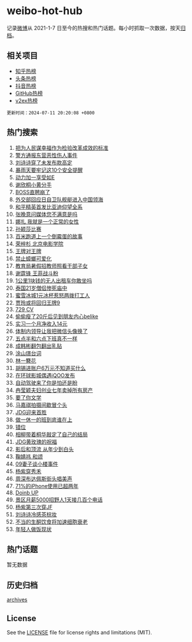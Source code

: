 # weibo-hot-hub

记录[微博](https://www.weibo.com)从 2021-1-7 日至今的热搜和热门话题。每小时抓取一次数据，按天[归档](archives)。

## 相关项目

- [知乎热榜](https://github.com/lonnyzhang423/zhihu-hot-hub)
- [头条热榜](https://github.com/lonnyzhang423/toutiao-hot-hub)
- [抖音热榜](https://github.com/lonnyzhang423/douyin-hot-hub)
- [GitHub热榜](https://github.com/lonnyzhang423/github-hot-hub)
- [v2ex热榜](https://github.com/lonnyzhang423/v2ex-hot-hub)


`更新时间：2024-07-11 20:20:08 +0800`

## 热门搜索

1. [把为人民谋幸福作为检验改革成效的标准](https://m.weibo.cn/search?containerid=100103type%3D1%26t%3D10%26q%3D%23%E6%8A%8A%E4%B8%BA%E4%BA%BA%E6%B0%91%E8%B0%8B%E5%B9%B8%E7%A6%8F%E4%BD%9C%E4%B8%BA%E6%A3%80%E9%AA%8C%E6%94%B9%E9%9D%A9%E6%88%90%E6%95%88%E7%9A%84%E6%A0%87%E5%87%86%23&stream_entry_id=51&isnewpage=1&extparam=seat%3D1%26cate%3D10103%26stream_entry_id%3D51%26filter_type%3Drealtimehot%26pos%3D0%26c_type%3D51%26dgr%3D0%26q%3D%2523%25E6%258A%258A%25E4%25B8%25BA%25E4%25BA%25BA%25E6%25B0%2591%25E8%25B0%258B%25E5%25B9%25B8%25E7%25A6%258F%25E4%25BD%259C%25E4%25B8%25BA%25E6%25A3%2580%25E9%25AA%258C%25E6%2594%25B9%25E9%259D%25A9%25E6%2588%2590%25E6%2595%2588%25E7%259A%2584%25E6%25A0%2587%25E5%2587%2586%2523%26display_time%3D1720700407%26pre_seqid%3D172070040697803054204)
1. [警方通报东营恶性伤人事件](https://m.weibo.cn/search?containerid=100103type%3D1%26t%3D10%26q%3D%23%E8%AD%A6%E6%96%B9%E9%80%9A%E6%8A%A5%E4%B8%9C%E8%90%A5%E6%81%B6%E6%80%A7%E4%BC%A4%E4%BA%BA%E4%BA%8B%E4%BB%B6%23&stream_entry_id=31&isnewpage=1&extparam=seat%3D1%26lcate%3D5001%26stream_entry_id%3D31%26band_rank%3D1%26dgr%3D0%26q%3D%2523%25E8%25AD%25A6%25E6%2596%25B9%25E9%2580%259A%25E6%258A%25A5%25E4%25B8%259C%25E8%2590%25A5%25E6%2581%25B6%25E6%2580%25A7%25E4%25BC%25A4%25E4%25BA%25BA%25E4%25BA%258B%25E4%25BB%25B6%2523%26flag%3D2%26filter_type%3Drealtimehot%26realpos%3D1%26c_type%3D31%26pos%3D0%26cate%3D5001%26display_time%3D1720700407%26pre_seqid%3D172070040697803054204)
1. [刘诗诗穿了未发布款高定](https://m.weibo.cn/search?containerid=100103type%3D1%26t%3D10%26q%3D%E5%88%98%E8%AF%97%E8%AF%97%E7%A9%BF%E4%BA%86%E6%9C%AA%E5%8F%91%E5%B8%83%E6%AC%BE%E9%AB%98%E5%AE%9A&stream_entry_id=31&isnewpage=1&extparam=seat%3D1%26lcate%3D5001%26stream_entry_id%3D31%26band_rank%3D2%26dgr%3D0%26q%3D%25E5%2588%2598%25E8%25AF%2597%25E8%25AF%2597%25E7%25A9%25BF%25E4%25BA%2586%25E6%259C%25AA%25E5%258F%2591%25E5%25B8%2583%25E6%25AC%25BE%25E9%25AB%2598%25E5%25AE%259A%26flag%3D1%26filter_type%3Drealtimehot%26realpos%3D2%26c_type%3D31%26pos%3D1%26cate%3D5001%26display_time%3D1720700407%26pre_seqid%3D172070040697803054204)
1. [暴雨天要牢记这10个安全提醒](https://m.weibo.cn/search?containerid=100103type%3D1%26t%3D10%26q%3D%23%E6%9A%B4%E9%9B%A8%E5%A4%A9%E8%A6%81%E7%89%A2%E8%AE%B0%E8%BF%9910%E4%B8%AA%E5%AE%89%E5%85%A8%E6%8F%90%E9%86%92%23&stream_entry_id=31&isnewpage=1&extparam=seat%3D1%26lcate%3D5001%26stream_entry_id%3D31%26band_rank%3D3%26dgr%3D0%26q%3D%2523%25E6%259A%25B4%25E9%259B%25A8%25E5%25A4%25A9%25E8%25A6%2581%25E7%2589%25A2%25E8%25AE%25B0%25E8%25BF%259910%25E4%25B8%25AA%25E5%25AE%2589%25E5%2585%25A8%25E6%258F%2590%25E9%2586%2592%2523%26flag%3D0%26filter_type%3Drealtimehot%26realpos%3D3%26c_type%3D31%26pos%3D2%26cate%3D5001%26display_time%3D1720700407%26pre_seqid%3D172070040697803054204)
1. [动力加一享受如E](https://m.weibo.cn/search?containerid=100103type%3D1%26t%3D10%26q%3D%23%E5%8A%A8%E5%8A%9B%E5%8A%A0%E4%B8%80%E4%BA%AB%E5%8F%97%E5%A6%82E%23&stream_entry_id=31&isnewpage=1&extparam=seat%3D1%26lcate%3D5001%26pos%3D3%26q%3D%2523%25E5%258A%25A8%25E5%258A%259B%25E5%258A%25A0%25E4%25B8%2580%25E4%25BA%25AB%25E5%258F%2597%25E5%25A6%2582E%2523%26dgr%3D0%26is_ad_pos%3D1%26stream_entry_id%3D31%26adid%3D245648%26filter_type%3Drealtimehot%26cate%3D5001%26c_type%3D31%26band_rank%3D4%26topic_ad%3D1%26display_time%3D1720700407%26pre_seqid%3D172070040697803054204)
1. [谢欣桐小黄分手](https://m.weibo.cn/search?containerid=100103type%3D1%26t%3D10%26q%3D%E8%B0%A2%E6%AC%A3%E6%A1%90%E5%B0%8F%E9%BB%84%E5%88%86%E6%89%8B&stream_entry_id=31&isnewpage=1&extparam=seat%3D1%26lcate%3D5001%26stream_entry_id%3D31%26band_rank%3D4%26dgr%3D0%26q%3D%25E8%25B0%25A2%25E6%25AC%25A3%25E6%25A1%2590%25E5%25B0%258F%25E9%25BB%2584%25E5%2588%2586%25E6%2589%258B%26flag%3D1%26filter_type%3Drealtimehot%26realpos%3D4%26c_type%3D31%26pos%3D4%26cate%3D5001%26display_time%3D1720700407%26pre_seqid%3D172070040697803054204)
1. [BOSS直聘崩了](https://m.weibo.cn/search?containerid=100103type%3D1%26t%3D10%26q%3DBOSS%E7%9B%B4%E8%81%98%E5%B4%A9%E4%BA%86&stream_entry_id=31&isnewpage=1&extparam=seat%3D1%26lcate%3D5001%26stream_entry_id%3D31%26band_rank%3D5%26dgr%3D0%26q%3DBOSS%25E7%259B%25B4%25E8%2581%2598%25E5%25B4%25A9%25E4%25BA%2586%26flag%3D1%26filter_type%3Drealtimehot%26realpos%3D5%26c_type%3D31%26pos%3D5%26cate%3D5001%26display_time%3D1720700407%26pre_seqid%3D172070040697803054204)
1. [外交部回应日自卫队舰艇进入中国领海](https://m.weibo.cn/search?containerid=100103type%3D1%26t%3D10%26q%3D%23%E5%A4%96%E4%BA%A4%E9%83%A8%E5%9B%9E%E5%BA%94%E6%97%A5%E8%87%AA%E5%8D%AB%E9%98%9F%E8%88%B0%E8%89%87%E8%BF%9B%E5%85%A5%E4%B8%AD%E5%9B%BD%E9%A2%86%E6%B5%B7%23&stream_entry_id=31&isnewpage=1&extparam=seat%3D1%26lcate%3D5001%26stream_entry_id%3D31%26band_rank%3D6%26dgr%3D0%26q%3D%2523%25E5%25A4%2596%25E4%25BA%25A4%25E9%2583%25A8%25E5%259B%259E%25E5%25BA%2594%25E6%2597%25A5%25E8%2587%25AA%25E5%258D%25AB%25E9%2598%259F%25E8%2588%25B0%25E8%2589%2587%25E8%25BF%259B%25E5%2585%25A5%25E4%25B8%25AD%25E5%259B%25BD%25E9%25A2%2586%25E6%25B5%25B7%2523%26flag%3D1%26filter_type%3Drealtimehot%26realpos%3D6%26c_type%3D31%26pos%3D6%26cate%3D5001%26display_time%3D1720700407%26pre_seqid%3D172070040697803054204)
1. [和平精英首发比亚迪仰望全系](https://m.weibo.cn/search?containerid=100103type%3D1%26t%3D10%26q%3D%23%E5%92%8C%E5%B9%B3%E7%B2%BE%E8%8B%B1%E9%A6%96%E5%8F%91%E6%AF%94%E4%BA%9A%E8%BF%AA%E4%BB%B0%E6%9C%9B%E5%85%A8%E7%B3%BB%23&stream_entry_id=31&isnewpage=1&extparam=seat%3D1%26lcate%3D5001%26pos%3D7%26q%3D%2523%25E5%2592%258C%25E5%25B9%25B3%25E7%25B2%25BE%25E8%258B%25B1%25E9%25A6%2596%25E5%258F%2591%25E6%25AF%2594%25E4%25BA%259A%25E8%25BF%25AA%25E4%25BB%25B0%25E6%259C%259B%25E5%2585%25A8%25E7%25B3%25BB%2523%26dgr%3D0%26is_ad_pos%3D1%26stream_entry_id%3D31%26adid%3D245571%26filter_type%3Drealtimehot%26cate%3D5001%26c_type%3D31%26band_rank%3D7%26topic_ad%3D1%26display_time%3D1720700407%26pre_seqid%3D172070040697803054204)
1. [张晚意问媒体您不满意是吗](https://m.weibo.cn/search?containerid=100103type%3D1%26t%3D10%26q%3D%23%E5%BC%A0%E6%99%9A%E6%84%8F%E9%97%AE%E5%AA%92%E4%BD%93%E6%82%A8%E4%B8%8D%E6%BB%A1%E6%84%8F%E6%98%AF%E5%90%97%23&stream_entry_id=31&isnewpage=1&extparam=seat%3D1%26lcate%3D5001%26stream_entry_id%3D31%26band_rank%3D7%26dgr%3D0%26q%3D%2523%25E5%25BC%25A0%25E6%2599%259A%25E6%2584%258F%25E9%2597%25AE%25E5%25AA%2592%25E4%25BD%2593%25E6%2582%25A8%25E4%25B8%258D%25E6%25BB%25A1%25E6%2584%258F%25E6%2598%25AF%25E5%2590%2597%2523%26flag%3D1%26filter_type%3Drealtimehot%26realpos%3D7%26c_type%3D31%26pos%3D8%26cate%3D5001%26display_time%3D1720700407%26pre_seqid%3D172070040697803054204)
1. [娜扎 我就是一个正常的女性](https://m.weibo.cn/search?containerid=100103type%3D1%26t%3D10%26q%3D%E5%A8%9C%E6%89%8E+%E6%88%91%E5%B0%B1%E6%98%AF%E4%B8%80%E4%B8%AA%E6%AD%A3%E5%B8%B8%E7%9A%84%E5%A5%B3%E6%80%A7&stream_entry_id=31&isnewpage=1&extparam=seat%3D1%26lcate%3D5001%26stream_entry_id%3D31%26band_rank%3D8%26dgr%3D0%26q%3D%25E5%25A8%259C%25E6%2589%258E%2520%25E6%2588%2591%25E5%25B0%25B1%25E6%2598%25AF%25E4%25B8%2580%25E4%25B8%25AA%25E6%25AD%25A3%25E5%25B8%25B8%25E7%259A%2584%25E5%25A5%25B3%25E6%2580%25A7%26flag%3D0%26filter_type%3Drealtimehot%26realpos%3D8%26c_type%3D31%26pos%3D9%26cate%3D5001%26display_time%3D1720700407%26pre_seqid%3D172070040697803054204)
1. [孙颖莎比赛](https://m.weibo.cn/search?containerid=100103type%3D1%26t%3D10%26q%3D%E5%AD%99%E9%A2%96%E8%8E%8E%E6%AF%94%E8%B5%9B&stream_entry_id=31&isnewpage=1&extparam=seat%3D1%26lcate%3D5001%26stream_entry_id%3D31%26band_rank%3D9%26dgr%3D0%26q%3D%25E5%25AD%2599%25E9%25A2%2596%25E8%258E%258E%25E6%25AF%2594%25E8%25B5%259B%26flag%3D1%26filter_type%3Drealtimehot%26realpos%3D9%26c_type%3D31%26pos%3D10%26cate%3D5001%26display_time%3D1720700407%26pre_seqid%3D172070040697803054204)
1. [百米跑道上一个倒霉蛋的故事](https://m.weibo.cn/search?containerid=100103type%3D1%26t%3D10%26q%3D%23%E7%99%BE%E7%B1%B3%E8%B7%91%E9%81%93%E4%B8%8A%E4%B8%80%E4%B8%AA%E5%80%92%E9%9C%89%E8%9B%8B%E7%9A%84%E6%95%85%E4%BA%8B%23&stream_entry_id=31&isnewpage=1&extparam=seat%3D1%26lcate%3D5001%26stream_entry_id%3D31%26band_rank%3D10%26dgr%3D0%26q%3D%2523%25E7%2599%25BE%25E7%25B1%25B3%25E8%25B7%2591%25E9%2581%2593%25E4%25B8%258A%25E4%25B8%2580%25E4%25B8%25AA%25E5%2580%2592%25E9%259C%2589%25E8%259B%258B%25E7%259A%2584%25E6%2595%2585%25E4%25BA%258B%2523%26flag%3D1%26filter_type%3Drealtimehot%26realpos%3D10%26c_type%3D31%26pos%3D11%26cate%3D5001%26display_time%3D1720700407%26pre_seqid%3D172070040697803054204)
1. [荣梓杉 北京电影学院](https://m.weibo.cn/search?containerid=100103type%3D1%26t%3D10%26q%3D%E8%8D%A3%E6%A2%93%E6%9D%89+%E5%8C%97%E4%BA%AC%E7%94%B5%E5%BD%B1%E5%AD%A6%E9%99%A2&stream_entry_id=31&isnewpage=1&extparam=seat%3D1%26lcate%3D5001%26stream_entry_id%3D31%26band_rank%3D11%26dgr%3D0%26q%3D%25E8%258D%25A3%25E6%25A2%2593%25E6%259D%2589%2520%25E5%258C%2597%25E4%25BA%25AC%25E7%2594%25B5%25E5%25BD%25B1%25E5%25AD%25A6%25E9%2599%25A2%26flag%3D0%26filter_type%3Drealtimehot%26realpos%3D11%26c_type%3D31%26pos%3D12%26cate%3D5001%26display_time%3D1720700407%26pre_seqid%3D172070040697803054204)
1. [王牌对王牌](https://m.weibo.cn/search?containerid=100103type%3D1%26t%3D10%26q%3D%E7%8E%8B%E7%89%8C%E5%AF%B9%E7%8E%8B%E7%89%8C&stream_entry_id=31&isnewpage=1&extparam=seat%3D1%26lcate%3D5001%26stream_entry_id%3D31%26band_rank%3D12%26dgr%3D0%26q%3D%25E7%258E%258B%25E7%2589%258C%25E5%25AF%25B9%25E7%258E%258B%25E7%2589%258C%26flag%3D1%26filter_type%3Drealtimehot%26realpos%3D12%26c_type%3D31%26pos%3D13%26cate%3D5001%26display_time%3D1720700407%26pre_seqid%3D172070040697803054204)
1. [禁止蟑螂可爱化](https://m.weibo.cn/search?containerid=100103type%3D1%26t%3D10%26q%3D%23%E7%A6%81%E6%AD%A2%E8%9F%91%E8%9E%82%E5%8F%AF%E7%88%B1%E5%8C%96%23&stream_entry_id=31&isnewpage=1&extparam=seat%3D1%26lcate%3D5001%26stream_entry_id%3D31%26band_rank%3D13%26dgr%3D0%26q%3D%2523%25E7%25A6%2581%25E6%25AD%25A2%25E8%259F%2591%25E8%259E%2582%25E5%258F%25AF%25E7%2588%25B1%25E5%258C%2596%2523%26flag%3D0%26filter_type%3Drealtimehot%26realpos%3D13%26c_type%3D31%26pos%3D14%26cate%3D5001%26display_time%3D1720700407%26pre_seqid%3D172070040697803054204)
1. [教育局暑假招教师照看干部子女](https://m.weibo.cn/search?containerid=100103type%3D1%26t%3D10%26q%3D%23%E6%95%99%E8%82%B2%E5%B1%80%E6%9A%91%E5%81%87%E6%8B%9B%E6%95%99%E5%B8%88%E7%85%A7%E7%9C%8B%E5%B9%B2%E9%83%A8%E5%AD%90%E5%A5%B3%23&stream_entry_id=31&isnewpage=1&extparam=seat%3D1%26lcate%3D5001%26stream_entry_id%3D31%26band_rank%3D14%26dgr%3D0%26q%3D%2523%25E6%2595%2599%25E8%2582%25B2%25E5%25B1%2580%25E6%259A%2591%25E5%2581%2587%25E6%258B%259B%25E6%2595%2599%25E5%25B8%2588%25E7%2585%25A7%25E7%259C%258B%25E5%25B9%25B2%25E9%2583%25A8%25E5%25AD%2590%25E5%25A5%25B3%2523%26flag%3D0%26filter_type%3Drealtimehot%26realpos%3D14%26c_type%3D31%26pos%3D15%26cate%3D5001%26display_time%3D1720700407%26pre_seqid%3D172070040697803054204)
1. [谢霆锋 王菲战斗粉](https://m.weibo.cn/search?containerid=100103type%3D1%26t%3D10%26q%3D%E8%B0%A2%E9%9C%86%E9%94%8B+%E7%8E%8B%E8%8F%B2%E6%88%98%E6%96%97%E7%B2%89&stream_entry_id=31&isnewpage=1&extparam=seat%3D1%26lcate%3D5001%26stream_entry_id%3D31%26band_rank%3D15%26dgr%3D0%26q%3D%25E8%25B0%25A2%25E9%259C%2586%25E9%2594%258B%2520%25E7%258E%258B%25E8%258F%25B2%25E6%2588%2598%25E6%2596%2597%25E7%25B2%2589%26flag%3D1%26filter_type%3Drealtimehot%26realpos%3D15%26c_type%3D31%26pos%3D16%26cate%3D5001%26display_time%3D1720700407%26pre_seqid%3D172070040697803054204)
1. [1公里1块钱的无人出租车你敢坐吗](https://m.weibo.cn/search?containerid=100103type%3D1%26t%3D10%26q%3D%231%E5%85%AC%E9%87%8C1%E5%9D%97%E9%92%B1%E7%9A%84%E6%97%A0%E4%BA%BA%E5%87%BA%E7%A7%9F%E8%BD%A6%E4%BD%A0%E6%95%A2%E5%9D%90%E5%90%97%23&stream_entry_id=31&isnewpage=1&extparam=seat%3D1%26lcate%3D5001%26stream_entry_id%3D31%26band_rank%3D16%26dgr%3D0%26q%3D%25231%25E5%2585%25AC%25E9%2587%258C1%25E5%259D%2597%25E9%2592%25B1%25E7%259A%2584%25E6%2597%25A0%25E4%25BA%25BA%25E5%2587%25BA%25E7%25A7%259F%25E8%25BD%25A6%25E4%25BD%25A0%25E6%2595%25A2%25E5%259D%2590%25E5%2590%2597%2523%26flag%3D0%26filter_type%3Drealtimehot%26realpos%3D16%26c_type%3D31%26pos%3D17%26cate%3D5001%26display_time%3D1720700407%26pre_seqid%3D172070040697803054204)
1. [泰国21岁僧侣惨死庙中](https://m.weibo.cn/search?containerid=100103type%3D1%26t%3D10%26q%3D%23%E6%B3%B0%E5%9B%BD21%E5%B2%81%E5%83%A7%E4%BE%A3%E6%83%A8%E6%AD%BB%E5%BA%99%E4%B8%AD%23&stream_entry_id=31&isnewpage=1&extparam=seat%3D1%26lcate%3D5001%26stream_entry_id%3D31%26band_rank%3D17%26dgr%3D0%26q%3D%2523%25E6%25B3%25B0%25E5%259B%25BD21%25E5%25B2%2581%25E5%2583%25A7%25E4%25BE%25A3%25E6%2583%25A8%25E6%25AD%25BB%25E5%25BA%2599%25E4%25B8%25AD%2523%26flag%3D2%26filter_type%3Drealtimehot%26realpos%3D17%26c_type%3D31%26pos%3D18%26cate%3D5001%26display_time%3D1720700407%26pre_seqid%3D172070040697803054204)
1. [蜜雪冰城1元冰杯惹怒两拨打工人](https://m.weibo.cn/search?containerid=100103type%3D1%26t%3D10%26q%3D%23%E8%9C%9C%E9%9B%AA%E5%86%B0%E5%9F%8E1%E5%85%83%E5%86%B0%E6%9D%AF%E6%83%B9%E6%80%92%E4%B8%A4%E6%8B%A8%E6%89%93%E5%B7%A5%E4%BA%BA%23&stream_entry_id=31&isnewpage=1&extparam=seat%3D1%26lcate%3D5001%26stream_entry_id%3D31%26band_rank%3D18%26dgr%3D0%26q%3D%2523%25E8%259C%259C%25E9%259B%25AA%25E5%2586%25B0%25E5%259F%258E1%25E5%2585%2583%25E5%2586%25B0%25E6%259D%25AF%25E6%2583%25B9%25E6%2580%2592%25E4%25B8%25A4%25E6%258B%25A8%25E6%2589%2593%25E5%25B7%25A5%25E4%25BA%25BA%2523%26flag%3D2%26filter_type%3Drealtimehot%26realpos%3D18%26c_type%3D31%26pos%3D19%26cate%3D5001%26display_time%3D1720700407%26pre_seqid%3D172070040697803054204)
1. [贾玲或将回归王牌9](https://m.weibo.cn/search?containerid=100103type%3D1%26t%3D10%26q%3D%23%E8%B4%BE%E7%8E%B2%E6%88%96%E5%B0%86%E5%9B%9E%E5%BD%92%E7%8E%8B%E7%89%8C9%23&stream_entry_id=31&isnewpage=1&extparam=seat%3D1%26lcate%3D5001%26stream_entry_id%3D31%26band_rank%3D19%26dgr%3D0%26q%3D%2523%25E8%25B4%25BE%25E7%258E%25B2%25E6%2588%2596%25E5%25B0%2586%25E5%259B%259E%25E5%25BD%2592%25E7%258E%258B%25E7%2589%258C9%2523%26flag%3D1%26filter_type%3Drealtimehot%26realpos%3D19%26c_type%3D31%26pos%3D20%26cate%3D5001%26display_time%3D1720700407%26pre_seqid%3D172070040697803054204)
1. [729 CV](https://m.weibo.cn/search?containerid=100103type%3D1%26t%3D10%26q%3D729+CV&stream_entry_id=31&isnewpage=1&extparam=seat%3D1%26lcate%3D5001%26stream_entry_id%3D31%26band_rank%3D20%26dgr%3D0%26q%3D729%2520CV%26flag%3D0%26filter_type%3Drealtimehot%26realpos%3D20%26c_type%3D31%26pos%3D21%26cate%3D5001%26display_time%3D1720700407%26pre_seqid%3D172070040697803054204)
1. [偷偷瘦了20斤后见到朋友内心belike](https://m.weibo.cn/search?containerid=100103type%3D1%26t%3D10%26q%3D%23%E5%81%B7%E5%81%B7%E7%98%A6%E4%BA%8620%E6%96%A4%E5%90%8E%E8%A7%81%E5%88%B0%E6%9C%8B%E5%8F%8B%E5%86%85%E5%BF%83belike%23&stream_entry_id=31&isnewpage=1&extparam=seat%3D1%26lcate%3D5001%26stream_entry_id%3D31%26band_rank%3D21%26dgr%3D0%26q%3D%2523%25E5%2581%25B7%25E5%2581%25B7%25E7%2598%25A6%25E4%25BA%258620%25E6%2596%25A4%25E5%2590%258E%25E8%25A7%2581%25E5%2588%25B0%25E6%259C%258B%25E5%258F%258B%25E5%2586%2585%25E5%25BF%2583belike%2523%26flag%3D0%26filter_type%3Drealtimehot%26realpos%3D21%26c_type%3D31%26pos%3D22%26cate%3D5001%26display_time%3D1720700407%26pre_seqid%3D172070040697803054204)
1. [实习一个月净收入14元](https://m.weibo.cn/search?containerid=100103type%3D1%26t%3D10%26q%3D%23%E5%AE%9E%E4%B9%A0%E4%B8%80%E4%B8%AA%E6%9C%88%E5%87%80%E6%94%B6%E5%85%A514%E5%85%83%23&stream_entry_id=31&isnewpage=1&extparam=seat%3D1%26lcate%3D5001%26stream_entry_id%3D31%26band_rank%3D22%26dgr%3D0%26q%3D%2523%25E5%25AE%259E%25E4%25B9%25A0%25E4%25B8%2580%25E4%25B8%25AA%25E6%259C%2588%25E5%2587%2580%25E6%2594%25B6%25E5%2585%25A514%25E5%2585%2583%2523%26flag%3D2%26filter_type%3Drealtimehot%26realpos%3D22%26c_type%3D31%26pos%3D23%26cate%3D5001%26display_time%3D1720700407%26pre_seqid%3D172070040697803054204)
1. [体制内领导让我把微信头像换了](https://m.weibo.cn/search?containerid=100103type%3D1%26t%3D10%26q%3D%23%E4%BD%93%E5%88%B6%E5%86%85%E9%A2%86%E5%AF%BC%E8%AE%A9%E6%88%91%E6%8A%8A%E5%BE%AE%E4%BF%A1%E5%A4%B4%E5%83%8F%E6%8D%A2%E4%BA%86%23&stream_entry_id=31&isnewpage=1&extparam=seat%3D1%26lcate%3D5001%26stream_entry_id%3D31%26band_rank%3D23%26dgr%3D0%26q%3D%2523%25E4%25BD%2593%25E5%2588%25B6%25E5%2586%2585%25E9%25A2%2586%25E5%25AF%25BC%25E8%25AE%25A9%25E6%2588%2591%25E6%258A%258A%25E5%25BE%25AE%25E4%25BF%25A1%25E5%25A4%25B4%25E5%2583%258F%25E6%258D%25A2%25E4%25BA%2586%2523%26flag%3D1%26filter_type%3Drealtimehot%26realpos%3D23%26c_type%3D31%26pos%3D24%26cate%3D5001%26display_time%3D1720700407%26pre_seqid%3D172070040697803054204)
1. [五点半和六点下班真不一样](https://m.weibo.cn/search?containerid=100103type%3D1%26t%3D10%26q%3D%23%E4%BA%94%E7%82%B9%E5%8D%8A%E5%92%8C%E5%85%AD%E7%82%B9%E4%B8%8B%E7%8F%AD%E7%9C%9F%E4%B8%8D%E4%B8%80%E6%A0%B7%23&stream_entry_id=31&isnewpage=1&extparam=seat%3D1%26lcate%3D5001%26stream_entry_id%3D31%26band_rank%3D24%26dgr%3D0%26q%3D%2523%25E4%25BA%2594%25E7%2582%25B9%25E5%258D%258A%25E5%2592%258C%25E5%2585%25AD%25E7%2582%25B9%25E4%25B8%258B%25E7%258F%25AD%25E7%259C%259F%25E4%25B8%258D%25E4%25B8%2580%25E6%25A0%25B7%2523%26flag%3D1%26filter_type%3Drealtimehot%26realpos%3D24%26c_type%3D31%26pos%3D25%26cate%3D5001%26display_time%3D1720700407%26pre_seqid%3D172070040697803054204)
1. [成韩彬翻包翻出乳贴](https://m.weibo.cn/search?containerid=100103type%3D1%26t%3D10%26q%3D%23%E6%88%90%E9%9F%A9%E5%BD%AC%E7%BF%BB%E5%8C%85%E7%BF%BB%E5%87%BA%E4%B9%B3%E8%B4%B4%23&stream_entry_id=31&isnewpage=1&extparam=seat%3D1%26lcate%3D5001%26stream_entry_id%3D31%26band_rank%3D25%26dgr%3D0%26q%3D%2523%25E6%2588%2590%25E9%259F%25A9%25E5%25BD%25AC%25E7%25BF%25BB%25E5%258C%2585%25E7%25BF%25BB%25E5%2587%25BA%25E4%25B9%25B3%25E8%25B4%25B4%2523%26flag%3D1%26filter_type%3Drealtimehot%26realpos%3D25%26c_type%3D31%26pos%3D26%26cate%3D5001%26display_time%3D1720700407%26pre_seqid%3D172070040697803054204)
1. [涂山璟台词](https://m.weibo.cn/search?containerid=100103type%3D1%26t%3D10%26q%3D%E6%B6%82%E5%B1%B1%E7%92%9F%E5%8F%B0%E8%AF%8D&stream_entry_id=31&isnewpage=1&extparam=seat%3D1%26lcate%3D5001%26stream_entry_id%3D31%26band_rank%3D26%26dgr%3D0%26q%3D%25E6%25B6%2582%25E5%25B1%25B1%25E7%2592%259F%25E5%258F%25B0%25E8%25AF%258D%26flag%3D0%26filter_type%3Drealtimehot%26realpos%3D26%26c_type%3D31%26pos%3D27%26cate%3D5001%26display_time%3D1720700407%26pre_seqid%3D172070040697803054204)
1. [林一簪花](https://m.weibo.cn/search?containerid=100103type%3D1%26t%3D10%26q%3D%23%E6%9E%97%E4%B8%80%E7%B0%AA%E8%8A%B1%23&stream_entry_id=31&isnewpage=1&extparam=seat%3D1%26lcate%3D5001%26stream_entry_id%3D31%26band_rank%3D27%26dgr%3D0%26q%3D%2523%25E6%259E%2597%25E4%25B8%2580%25E7%25B0%25AA%25E8%258A%25B1%2523%26flag%3D1%26filter_type%3Drealtimehot%26realpos%3D27%26c_type%3D31%26pos%3D28%26cate%3D5001%26display_time%3D1720700407%26pre_seqid%3D172070040697803054204)
1. [胡锡进账户6万元不知道买什么](https://m.weibo.cn/search?containerid=100103type%3D1%26t%3D10%26q%3D%23%E8%83%A1%E9%94%A1%E8%BF%9B%E8%B4%A6%E6%88%B76%E4%B8%87%E5%85%83%E4%B8%8D%E7%9F%A5%E9%81%93%E4%B9%B0%E4%BB%80%E4%B9%88%23&stream_entry_id=31&isnewpage=1&extparam=seat%3D1%26lcate%3D5001%26stream_entry_id%3D31%26band_rank%3D28%26dgr%3D0%26q%3D%2523%25E8%2583%25A1%25E9%2594%25A1%25E8%25BF%259B%25E8%25B4%25A6%25E6%2588%25B76%25E4%25B8%2587%25E5%2585%2583%25E4%25B8%258D%25E7%259F%25A5%25E9%2581%2593%25E4%25B9%25B0%25E4%25BB%2580%25E4%25B9%2588%2523%26flag%3D0%26filter_type%3Drealtimehot%26realpos%3D28%26c_type%3D31%26pos%3D29%26cate%3D5001%26display_time%3D1720700407%26pre_seqid%3D172070040697803054204)
1. [在环球影城偶遇iQOO发布](https://m.weibo.cn/search?containerid=100103type%3D1%26t%3D10%26q%3D%23%E5%9C%A8%E7%8E%AF%E7%90%83%E5%BD%B1%E5%9F%8E%E5%81%B6%E9%81%87iQOO%E5%8F%91%E5%B8%83%23&stream_entry_id=31&isnewpage=1&extparam=seat%3D1%26lcate%3D5001%26stream_entry_id%3D31%26band_rank%3D29%26dgr%3D0%26adid%3D245465%26q%3D%2523%25E5%259C%25A8%25E7%258E%25AF%25E7%2590%2583%25E5%25BD%25B1%25E5%259F%258E%25E5%2581%25B6%25E9%2581%2587iQOO%25E5%258F%2591%25E5%25B8%2583%2523%26flag%3D0%26filter_type%3Drealtimehot%26realpos%3D29%26c_type%3D31%26pos%3D30%26cate%3D5001%26display_time%3D1720700407%26pre_seqid%3D172070040697803054204)
1. [自动驾驶来了你是怕还是盼](https://m.weibo.cn/search?containerid=100103type%3D1%26t%3D10%26q%3D%23%E8%87%AA%E5%8A%A8%E9%A9%BE%E9%A9%B6%E6%9D%A5%E4%BA%86%E4%BD%A0%E6%98%AF%E6%80%95%E8%BF%98%E6%98%AF%E7%9B%BC%23&stream_entry_id=31&isnewpage=1&extparam=seat%3D1%26lcate%3D5001%26stream_entry_id%3D31%26band_rank%3D30%26dgr%3D0%26q%3D%2523%25E8%2587%25AA%25E5%258A%25A8%25E9%25A9%25BE%25E9%25A9%25B6%25E6%259D%25A5%25E4%25BA%2586%25E4%25BD%25A0%25E6%2598%25AF%25E6%2580%2595%25E8%25BF%2598%25E6%2598%25AF%25E7%259B%25BC%2523%26flag%3D0%26filter_type%3Drealtimehot%26realpos%3D30%26c_type%3D31%26pos%3D31%26cate%3D5001%26display_time%3D1720700407%26pre_seqid%3D172070040697803054204)
1. [冉莹颖夫妇创业七年卖掉所有房产](https://m.weibo.cn/search?containerid=100103type%3D1%26t%3D10%26q%3D%23%E5%86%89%E8%8E%B9%E9%A2%96%E5%A4%AB%E5%A6%87%E5%88%9B%E4%B8%9A%E4%B8%83%E5%B9%B4%E5%8D%96%E6%8E%89%E6%89%80%E6%9C%89%E6%88%BF%E4%BA%A7%23&stream_entry_id=31&isnewpage=1&extparam=seat%3D1%26lcate%3D5001%26stream_entry_id%3D31%26band_rank%3D31%26dgr%3D0%26q%3D%2523%25E5%2586%2589%25E8%258E%25B9%25E9%25A2%2596%25E5%25A4%25AB%25E5%25A6%2587%25E5%2588%259B%25E4%25B8%259A%25E4%25B8%2583%25E5%25B9%25B4%25E5%258D%2596%25E6%258E%2589%25E6%2589%2580%25E6%259C%2589%25E6%2588%25BF%25E4%25BA%25A7%2523%26flag%3D0%26filter_type%3Drealtimehot%26realpos%3D31%26c_type%3D31%26pos%3D32%26cate%3D5001%26display_time%3D1720700407%26pre_seqid%3D172070040697803054204)
1. [要了你文学](https://m.weibo.cn/search?containerid=100103type%3D1%26t%3D10%26q%3D%E8%A6%81%E4%BA%86%E4%BD%A0%E6%96%87%E5%AD%A6&stream_entry_id=31&isnewpage=1&extparam=seat%3D1%26lcate%3D5001%26stream_entry_id%3D31%26band_rank%3D32%26dgr%3D0%26q%3D%25E8%25A6%2581%25E4%25BA%2586%25E4%25BD%25A0%25E6%2596%2587%25E5%25AD%25A6%26flag%3D1%26filter_type%3Drealtimehot%26realpos%3D32%26c_type%3D31%26pos%3D33%26cate%3D5001%26display_time%3D1720700407%26pre_seqid%3D172070040697803054204)
1. [马嘉祺拍摄间歇冒个头](https://m.weibo.cn/search?containerid=100103type%3D1%26t%3D10%26q%3D%23%E9%A9%AC%E5%98%89%E7%A5%BA%E6%8B%8D%E6%91%84%E9%97%B4%E6%AD%87%E5%86%92%E4%B8%AA%E5%A4%B4%23&stream_entry_id=31&isnewpage=1&extparam=seat%3D1%26lcate%3D5001%26stream_entry_id%3D31%26band_rank%3D33%26dgr%3D0%26q%3D%2523%25E9%25A9%25AC%25E5%2598%2589%25E7%25A5%25BA%25E6%258B%258D%25E6%2591%2584%25E9%2597%25B4%25E6%25AD%2587%25E5%2586%2592%25E4%25B8%25AA%25E5%25A4%25B4%2523%26flag%3D1%26filter_type%3Drealtimehot%26realpos%3D33%26c_type%3D31%26pos%3D34%26cate%3D5001%26display_time%3D1720700407%26pre_seqid%3D172070040697803054204)
1. [JDG迎来首胜](https://m.weibo.cn/search?containerid=100103type%3D1%26t%3D10%26q%3D%23JDG%E8%BF%8E%E6%9D%A5%E9%A6%96%E8%83%9C%23&stream_entry_id=31&isnewpage=1&extparam=seat%3D1%26lcate%3D5001%26stream_entry_id%3D31%26band_rank%3D34%26dgr%3D0%26q%3D%2523JDG%25E8%25BF%258E%25E6%259D%25A5%25E9%25A6%2596%25E8%2583%259C%2523%26flag%3D1%26filter_type%3Drealtimehot%26realpos%3D34%26c_type%3D31%26pos%3D35%26cate%3D5001%26display_time%3D1720700407%26pre_seqid%3D172070040697803054204)
1. [做一休一的班到底谁在上](https://m.weibo.cn/search?containerid=100103type%3D1%26t%3D10%26q%3D%23%E5%81%9A%E4%B8%80%E4%BC%91%E4%B8%80%E7%9A%84%E7%8F%AD%E5%88%B0%E5%BA%95%E8%B0%81%E5%9C%A8%E4%B8%8A%23&stream_entry_id=31&isnewpage=1&extparam=seat%3D1%26lcate%3D5001%26stream_entry_id%3D31%26band_rank%3D35%26dgr%3D0%26q%3D%2523%25E5%2581%259A%25E4%25B8%2580%25E4%25BC%2591%25E4%25B8%2580%25E7%259A%2584%25E7%258F%25AD%25E5%2588%25B0%25E5%25BA%2595%25E8%25B0%2581%25E5%259C%25A8%25E4%25B8%258A%2523%26flag%3D1%26filter_type%3Drealtimehot%26realpos%3D35%26c_type%3D31%26pos%3D36%26cate%3D5001%26display_time%3D1720700407%26pre_seqid%3D172070040697803054204)
1. [错位](https://m.weibo.cn/search?containerid=100103type%3D1%26t%3D10%26q%3D%E9%94%99%E4%BD%8D&stream_entry_id=31&isnewpage=1&extparam=seat%3D1%26lcate%3D5001%26stream_entry_id%3D31%26band_rank%3D36%26dgr%3D0%26q%3D%25E9%2594%2599%25E4%25BD%258D%26flag%3D1%26filter_type%3Drealtimehot%26realpos%3D36%26c_type%3D31%26pos%3D37%26cate%3D5001%26display_time%3D1720700407%26pre_seqid%3D172070040697803054204)
1. [相柳带着桐华敲定了自己的结局](https://m.weibo.cn/search?containerid=100103type%3D1%26t%3D10%26q%3D%23%E7%9B%B8%E6%9F%B3%E5%B8%A6%E7%9D%80%E6%A1%90%E5%8D%8E%E6%95%B2%E5%AE%9A%E4%BA%86%E8%87%AA%E5%B7%B1%E7%9A%84%E7%BB%93%E5%B1%80%23&stream_entry_id=31&isnewpage=1&extparam=seat%3D1%26lcate%3D5001%26stream_entry_id%3D31%26band_rank%3D37%26dgr%3D0%26q%3D%2523%25E7%259B%25B8%25E6%259F%25B3%25E5%25B8%25A6%25E7%259D%2580%25E6%25A1%2590%25E5%258D%258E%25E6%2595%25B2%25E5%25AE%259A%25E4%25BA%2586%25E8%2587%25AA%25E5%25B7%25B1%25E7%259A%2584%25E7%25BB%2593%25E5%25B1%2580%2523%26flag%3D1%26filter_type%3Drealtimehot%26realpos%3D37%26c_type%3D31%26pos%3D38%26cate%3D5001%26display_time%3D1720700407%26pre_seqid%3D172070040697803054204)
1. [JDG黄玫瑰的祝福](https://m.weibo.cn/search?containerid=100103type%3D1%26t%3D10%26q%3D%23JDG%E9%BB%84%E7%8E%AB%E7%91%B0%E7%9A%84%E7%A5%9D%E7%A6%8F%23&stream_entry_id=31&isnewpage=1&extparam=seat%3D1%26lcate%3D5001%26stream_entry_id%3D31%26band_rank%3D38%26dgr%3D0%26q%3D%2523JDG%25E9%25BB%2584%25E7%258E%25AB%25E7%2591%25B0%25E7%259A%2584%25E7%25A5%259D%25E7%25A6%258F%2523%26flag%3D1%26filter_type%3Drealtimehot%26realpos%3D38%26c_type%3D31%26pos%3D39%26cate%3D5001%26display_time%3D1720700407%26pre_seqid%3D172070040697803054204)
1. [影后和顶流 从年少到白头](https://m.weibo.cn/search?containerid=100103type%3D1%26t%3D10%26q%3D%E5%BD%B1%E5%90%8E%E5%92%8C%E9%A1%B6%E6%B5%81+%E4%BB%8E%E5%B9%B4%E5%B0%91%E5%88%B0%E7%99%BD%E5%A4%B4&stream_entry_id=31&isnewpage=1&extparam=seat%3D1%26lcate%3D5001%26stream_entry_id%3D31%26band_rank%3D39%26dgr%3D0%26q%3D%25E5%25BD%25B1%25E5%2590%258E%25E5%2592%258C%25E9%25A1%25B6%25E6%25B5%2581%2520%25E4%25BB%258E%25E5%25B9%25B4%25E5%25B0%2591%25E5%2588%25B0%25E7%2599%25BD%25E5%25A4%25B4%26flag%3D1%26filter_type%3Drealtimehot%26realpos%3D39%26c_type%3D31%26pos%3D40%26cate%3D5001%26display_time%3D1720700407%26pre_seqid%3D172070040697803054204)
1. [鞠婧祎 和颂](https://m.weibo.cn/search?containerid=100103type%3D1%26t%3D10%26q%3D%E9%9E%A0%E5%A9%A7%E7%A5%8E+%E5%92%8C%E9%A2%82&stream_entry_id=31&isnewpage=1&extparam=seat%3D1%26lcate%3D5001%26stream_entry_id%3D31%26band_rank%3D40%26dgr%3D0%26q%3D%25E9%259E%25A0%25E5%25A9%25A7%25E7%25A5%258E%2520%25E5%2592%258C%25E9%25A2%2582%26flag%3D0%26filter_type%3Drealtimehot%26realpos%3D40%26c_type%3D31%26pos%3D41%26cate%3D5001%26display_time%3D1720700407%26pre_seqid%3D172070040697803054204)
1. [09妻子谈小楼事件](https://m.weibo.cn/search?containerid=100103type%3D1%26t%3D10%26q%3D%2309%E5%A6%BB%E5%AD%90%E8%B0%88%E5%B0%8F%E6%A5%BC%E4%BA%8B%E4%BB%B6%23&stream_entry_id=31&isnewpage=1&extparam=seat%3D1%26lcate%3D5001%26stream_entry_id%3D31%26band_rank%3D41%26dgr%3D0%26q%3D%252309%25E5%25A6%25BB%25E5%25AD%2590%25E8%25B0%2588%25E5%25B0%258F%25E6%25A5%25BC%25E4%25BA%258B%25E4%25BB%25B6%2523%26flag%3D1%26filter_type%3Drealtimehot%26realpos%3D41%26c_type%3D31%26pos%3D42%26cate%3D5001%26display_time%3D1720700407%26pre_seqid%3D172070040697803054204)
1. [杨紫穿秀禾](https://m.weibo.cn/search?containerid=100103type%3D1%26t%3D10%26q%3D%23%E6%9D%A8%E7%B4%AB%E7%A9%BF%E7%A7%80%E7%A6%BE%23&stream_entry_id=31&isnewpage=1&extparam=seat%3D1%26lcate%3D5001%26stream_entry_id%3D31%26band_rank%3D42%26dgr%3D0%26q%3D%2523%25E6%259D%25A8%25E7%25B4%25AB%25E7%25A9%25BF%25E7%25A7%2580%25E7%25A6%25BE%2523%26flag%3D0%26filter_type%3Drealtimehot%26realpos%3D42%26c_type%3D31%26pos%3D43%26cate%3D5001%26display_time%3D1720700407%26pre_seqid%3D172070040697803054204)
1. [周深布达佩斯街头唱美声](https://m.weibo.cn/search?containerid=100103type%3D1%26t%3D10%26q%3D%23%E5%91%A8%E6%B7%B1%E5%B8%83%E8%BE%BE%E4%BD%A9%E6%96%AF%E8%A1%97%E5%A4%B4%E5%94%B1%E7%BE%8E%E5%A3%B0%23&stream_entry_id=31&isnewpage=1&extparam=seat%3D1%26lcate%3D5001%26stream_entry_id%3D31%26band_rank%3D43%26dgr%3D0%26q%3D%2523%25E5%2591%25A8%25E6%25B7%25B1%25E5%25B8%2583%25E8%25BE%25BE%25E4%25BD%25A9%25E6%2596%25AF%25E8%25A1%2597%25E5%25A4%25B4%25E5%2594%25B1%25E7%25BE%258E%25E5%25A3%25B0%2523%26flag%3D1%26filter_type%3Drealtimehot%26realpos%3D43%26c_type%3D31%26pos%3D44%26cate%3D5001%26display_time%3D1720700407%26pre_seqid%3D172070040697803054204)
1. [71%的iPhone使用已超两年](https://m.weibo.cn/search?containerid=100103type%3D1%26t%3D10%26q%3D%2371%25%E7%9A%84iPhone%E4%BD%BF%E7%94%A8%E5%B7%B2%E8%B6%85%E4%B8%A4%E5%B9%B4%23&stream_entry_id=31&isnewpage=1&extparam=seat%3D1%26lcate%3D5001%26stream_entry_id%3D31%26band_rank%3D44%26dgr%3D0%26q%3D%252371%2525%25E7%259A%2584iPhone%25E4%25BD%25BF%25E7%2594%25A8%25E5%25B7%25B2%25E8%25B6%2585%25E4%25B8%25A4%25E5%25B9%25B4%2523%26flag%3D0%26filter_type%3Drealtimehot%26realpos%3D44%26c_type%3D31%26pos%3D45%26cate%3D5001%26display_time%3D1720700407%26pre_seqid%3D172070040697803054204)
1. [Doinb UP](https://m.weibo.cn/search?containerid=100103type%3D1%26t%3D10%26q%3DDoinb+UP&stream_entry_id=31&isnewpage=1&extparam=seat%3D1%26lcate%3D5001%26stream_entry_id%3D31%26band_rank%3D45%26dgr%3D0%26q%3DDoinb%2520UP%26flag%3D1%26filter_type%3Drealtimehot%26realpos%3D45%26c_type%3D31%26pos%3D46%26cate%3D5001%26display_time%3D1720700407%26pre_seqid%3D172070040697803054204)
1. [景区月薪5000招野人1天接几百个电话](https://m.weibo.cn/search?containerid=100103type%3D1%26t%3D10%26q%3D%23%E6%99%AF%E5%8C%BA%E6%9C%88%E8%96%AA5000%E6%8B%9B%E9%87%8E%E4%BA%BA1%E5%A4%A9%E6%8E%A5%E5%87%A0%E7%99%BE%E4%B8%AA%E7%94%B5%E8%AF%9D%23&stream_entry_id=31&isnewpage=1&extparam=seat%3D1%26lcate%3D5001%26stream_entry_id%3D31%26band_rank%3D46%26dgr%3D0%26q%3D%2523%25E6%2599%25AF%25E5%258C%25BA%25E6%259C%2588%25E8%2596%25AA5000%25E6%258B%259B%25E9%2587%258E%25E4%25BA%25BA1%25E5%25A4%25A9%25E6%258E%25A5%25E5%2587%25A0%25E7%2599%25BE%25E4%25B8%25AA%25E7%2594%25B5%25E8%25AF%259D%2523%26flag%3D0%26filter_type%3Drealtimehot%26realpos%3D46%26c_type%3D31%26pos%3D47%26cate%3D5001%26display_time%3D1720700407%26pre_seqid%3D172070040697803054204)
1. [杨紫第三次穿JF](https://m.weibo.cn/search?containerid=100103type%3D1%26t%3D10%26q%3D%23%E6%9D%A8%E7%B4%AB%E7%AC%AC%E4%B8%89%E6%AC%A1%E7%A9%BFJF%23&stream_entry_id=31&isnewpage=1&extparam=seat%3D1%26lcate%3D5001%26stream_entry_id%3D31%26band_rank%3D47%26dgr%3D0%26q%3D%2523%25E6%259D%25A8%25E7%25B4%25AB%25E7%25AC%25AC%25E4%25B8%2589%25E6%25AC%25A1%25E7%25A9%25BFJF%2523%26flag%3D1%26filter_type%3Drealtimehot%26realpos%3D47%26c_type%3D31%26pos%3D48%26cate%3D5001%26display_time%3D1720700407%26pre_seqid%3D172070040697803054204)
1. [刘诗诗冷感茶棕妆](https://m.weibo.cn/search?containerid=100103type%3D1%26t%3D10%26q%3D%23%E5%88%98%E8%AF%97%E8%AF%97%E5%86%B7%E6%84%9F%E8%8C%B6%E6%A3%95%E5%A6%86%23&stream_entry_id=31&isnewpage=1&extparam=seat%3D1%26lcate%3D5001%26stream_entry_id%3D31%26band_rank%3D48%26dgr%3D0%26q%3D%2523%25E5%2588%2598%25E8%25AF%2597%25E8%25AF%2597%25E5%2586%25B7%25E6%2584%259F%25E8%258C%25B6%25E6%25A3%2595%25E5%25A6%2586%2523%26flag%3D1%26filter_type%3Drealtimehot%26realpos%3D48%26c_type%3D31%26pos%3D49%26cate%3D5001%26display_time%3D1720700407%26pre_seqid%3D172070040697803054204)
1. [不当的生酮饮食将加速细胞衰老](https://m.weibo.cn/search?containerid=100103type%3D1%26t%3D10%26q%3D%23%E4%B8%8D%E5%BD%93%E7%9A%84%E7%94%9F%E9%85%AE%E9%A5%AE%E9%A3%9F%E5%B0%86%E5%8A%A0%E9%80%9F%E7%BB%86%E8%83%9E%E8%A1%B0%E8%80%81%23&stream_entry_id=31&isnewpage=1&extparam=seat%3D1%26lcate%3D5001%26stream_entry_id%3D31%26band_rank%3D49%26dgr%3D0%26q%3D%2523%25E4%25B8%258D%25E5%25BD%2593%25E7%259A%2584%25E7%2594%259F%25E9%2585%25AE%25E9%25A5%25AE%25E9%25A3%259F%25E5%25B0%2586%25E5%258A%25A0%25E9%2580%259F%25E7%25BB%2586%25E8%2583%259E%25E8%25A1%25B0%25E8%2580%2581%2523%26flag%3D1%26filter_type%3Drealtimehot%26realpos%3D49%26c_type%3D31%26pos%3D50%26cate%3D5001%26display_time%3D1720700407%26pre_seqid%3D172070040697803054204)
1. [年轻人做饭现状](https://m.weibo.cn/search?containerid=100103type%3D1%26t%3D10%26q%3D%23%E5%B9%B4%E8%BD%BB%E4%BA%BA%E5%81%9A%E9%A5%AD%E7%8E%B0%E7%8A%B6%23&stream_entry_id=31&isnewpage=1&extparam=seat%3D1%26lcate%3D5001%26stream_entry_id%3D31%26band_rank%3D50%26dgr%3D0%26q%3D%2523%25E5%25B9%25B4%25E8%25BD%25BB%25E4%25BA%25BA%25E5%2581%259A%25E9%25A5%25AD%25E7%258E%25B0%25E7%258A%25B6%2523%26flag%3D1%26filter_type%3Drealtimehot%26realpos%3D50%26c_type%3D31%26pos%3D51%26cate%3D5001%26display_time%3D1720700407%26pre_seqid%3D172070040697803054204)

## 热门话题

暂无数据

## 历史归档

[archives](archives)

## License

See the [LICENSE](LICENSE) file for license rights and limitations (MIT).
